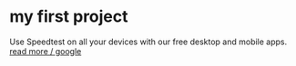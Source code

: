 # my first project
Use Speedtest on all your devices with our free desktop and mobile apps.
[read more / google ](https://google.com)